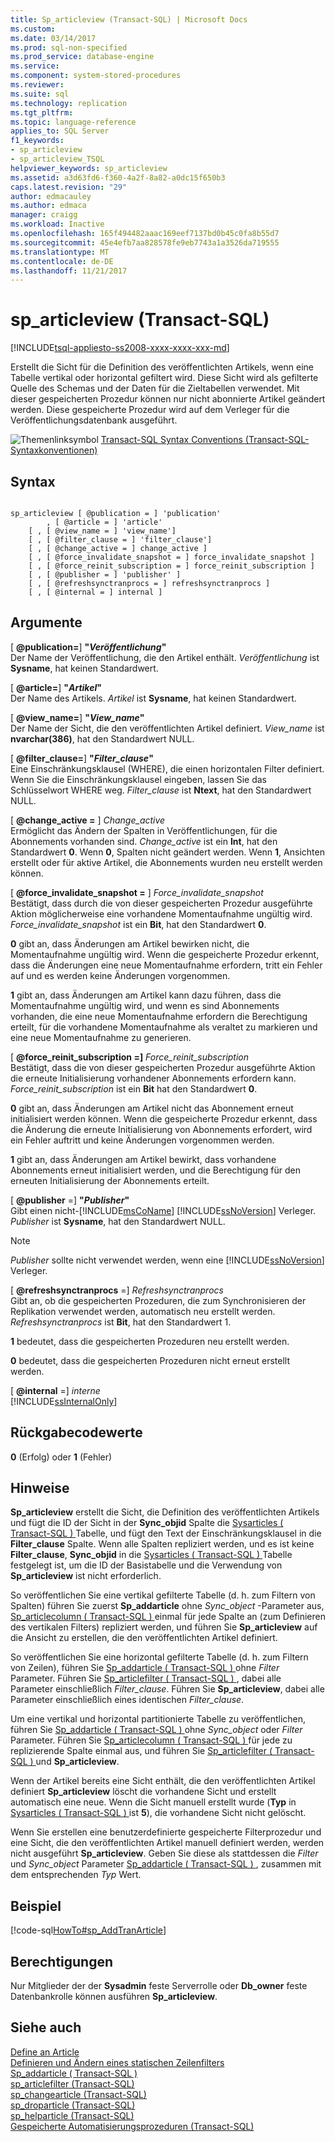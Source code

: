 ```yaml
---
title: Sp_articleview (Transact-SQL) | Microsoft Docs
ms.custom: 
ms.date: 03/14/2017
ms.prod: sql-non-specified
ms.prod_service: database-engine
ms.service: 
ms.component: system-stored-procedures
ms.reviewer: 
ms.suite: sql
ms.technology: replication
ms.tgt_pltfrm: 
ms.topic: language-reference
applies_to: SQL Server
f1_keywords:
- sp_articleview
- sp_articleview_TSQL
helpviewer_keywords: sp_articleview
ms.assetid: a3d63fd6-f360-4a2f-8a82-a0dc15f650b3
caps.latest.revision: "29"
author: edmacauley
ms.author: edmaca
manager: craigg
ms.workload: Inactive
ms.openlocfilehash: 165f494482aaac169eef7137bd0b45c0fa8b55d7
ms.sourcegitcommit: 45e4efb7aa828578fe9eb7743a1a3526da719555
ms.translationtype: MT
ms.contentlocale: de-DE
ms.lasthandoff: 11/21/2017
---
```

# <a name="sparticleview-transact-sql"></a>sp_articleview (Transact-SQL)
[!INCLUDE[tsql-appliesto-ss2008-xxxx-xxxx-xxx-md](../../includes/tsql-appliesto-ss2008-xxxx-xxxx-xxx-md.md)]

  Erstellt die Sicht für die Definition des veröffentlichten Artikels, wenn eine Tabelle vertikal oder horizontal gefiltert wird. Diese Sicht wird als gefilterte Quelle des Schemas und der Daten für die Zieltabellen verwendet. Mit dieser gespeicherten Prozedur können nur nicht abonnierte Artikel geändert werden. Diese gespeicherte Prozedur wird auf dem Verleger für die Veröffentlichungsdatenbank ausgeführt.  
  
 ![Themenlinksymbol](../../database-engine/configure-windows/media/topic-link.gif "Topic link icon") [Transact-SQL Syntax Conventions (Transact-SQL-Syntaxkonventionen)](../../t-sql/language-elements/transact-sql-syntax-conventions-transact-sql.md)  
  
## <a name="syntax"></a>Syntax  
  
```  
  
sp_articleview [ @publication = ] 'publication'  
        , [ @article = ] 'article'  
    [ , [ @view_name = ] 'view_name']  
    [ , [ @filter_clause = ] 'filter_clause']  
    [ , [ @change_active = ] change_active ]  
    [ , [ @force_invalidate_snapshot = ] force_invalidate_snapshot ]  
    [ , [ @force_reinit_subscription = ] force_reinit_subscription ]  
    [ , [ @publisher = ] 'publisher' ]  
    [ , [ @refreshsynctranprocs = ] refreshsynctranprocs ]  
    [ , [ @internal = ] internal ]  
```  
  
## <a name="arguments"></a>Argumente  
 [  **@publication=**] **"***Veröffentlichung***"**  
 Der Name der Veröffentlichung, die den Artikel enthält. *Veröffentlichung* ist **Sysname**, hat keinen Standardwert.  
  
 [  **@article=**] **"***Artikel***"**  
 Der Name des Artikels. *Artikel* ist **Sysname**, hat keinen Standardwert.  
  
 [  **@view_name=**] **"***View_name***"**  
 Der Name der Sicht, die den veröffentlichten Artikel definiert. *View_name* ist **nvarchar(386)**, hat den Standardwert NULL.  
  
 [  **@filter_clause=**] **"***Filter_clause***"**  
 Eine Einschränkungsklausel (WHERE), die einen horizontalen Filter definiert. Wenn Sie die Einschränkungsklausel eingeben, lassen Sie das Schlüsselwort WHERE weg. *Filter_clause* ist **Ntext**, hat den Standardwert NULL.  
  
 [  **@change_active =** ] *Change_active*  
 Ermöglicht das Ändern der Spalten in Veröffentlichungen, für die Abonnements vorhanden sind. *Change_active* ist ein **Int**, hat den Standardwert **0**. Wenn **0**, Spalten nicht geändert werden. Wenn **1**, Ansichten erstellt oder für aktive Artikel, die Abonnements wurden neu erstellt werden können.  
  
 [  **@force_invalidate_snapshot =** ] *Force_invalidate_snapshot*  
 Bestätigt, dass durch die von dieser gespeicherten Prozedur ausgeführte Aktion möglicherweise eine vorhandene Momentaufnahme ungültig wird. *Force_invalidate_snapshot* ist ein **Bit**, hat den Standardwert **0**.  
  
 **0** gibt an, dass Änderungen am Artikel bewirken nicht, die Momentaufnahme ungültig wird. Wenn die gespeicherte Prozedur erkennt, dass die Änderungen eine neue Momentaufnahme erfordern, tritt ein Fehler auf und es werden keine Änderungen vorgenommen.  
  
 **1** gibt an, dass Änderungen am Artikel kann dazu führen, dass die Momentaufnahme ungültig wird, und wenn es sind Abonnements vorhanden, die eine neue Momentaufnahme erfordern die Berechtigung erteilt, für die vorhandene Momentaufnahme als veraltet zu markieren und eine neue Momentaufnahme zu generieren.  
  
 [  **@force_reinit_subscription =]** *Force_reinit_subscription*  
 Bestätigt, dass die von dieser gespeicherten Prozedur ausgeführte Aktion die erneute Initialisierung vorhandener Abonnements erfordern kann. *Force_reinit_subscription* ist ein **Bit** hat den Standardwert **0**.  
  
 **0** gibt an, dass Änderungen am Artikel nicht das Abonnement erneut initialisiert werden können. Wenn die gespeicherte Prozedur erkennt, dass die Änderung die erneute Initialisierung von Abonnements erfordert, wird ein Fehler auftritt und keine Änderungen vorgenommen werden.  
  
 **1** gibt an, dass Änderungen am Artikel bewirkt, dass vorhandene Abonnements erneut initialisiert werden, und die Berechtigung für den erneuten Initialisierung der Abonnements erteilt.  
  
 [  **@publisher** =] **"***Publisher***"**  
 Gibt einen nicht-[!INCLUDE[msCoName](../../includes/msconame-md.md)] [!INCLUDE[ssNoVersion](../../includes/ssnoversion-md.md)] Verleger. *Publisher* ist **Sysname**, hat den Standardwert NULL.  
  
> [!NOTE]  
>  *Publisher* sollte nicht verwendet werden, wenn eine [!INCLUDE[ssNoVersion](../../includes/ssnoversion-md.md)] Verleger.  
  
 [  **@refreshsynctranprocs**  =] *Refreshsynctranprocs*  
 Gibt an, ob die gespeicherten Prozeduren, die zum Synchronisieren der Replikation verwendet werden, automatisch neu erstellt werden. *Refreshsynctranprocs* ist **Bit**, hat den Standardwert 1.  
  
 **1** bedeutet, dass die gespeicherten Prozeduren neu erstellt werden.  
  
 **0** bedeutet, dass die gespeicherten Prozeduren nicht erneut erstellt werden.  
  
 [  **@internal** =] *interne*  
 [!INCLUDE[ssInternalOnly](../../includes/ssinternalonly-md.md)]  
  
## <a name="return-code-values"></a>Rückgabecodewerte  
 **0** (Erfolg) oder **1** (Fehler)  
  
## <a name="remarks"></a>Hinweise  
 **Sp_articleview** erstellt die Sicht, die Definition des veröffentlichten Artikels und fügt die ID der Sicht in der **Sync_objid** Spalte die [Sysarticles &#40; Transact-SQL &#41; ](../../relational-databases/system-tables/sysarticles-transact-sql.md) Tabelle, und fügt den Text der Einschränkungsklausel in die **Filter_clause** Spalte. Wenn alle Spalten repliziert werden, und es ist keine **Filter_clause**, **Sync_objid** in die [Sysarticles &#40; Transact-SQL &#41; ](../../relational-databases/system-tables/sysarticles-transact-sql.md) Tabelle festgelegt ist, um die ID der Basistabelle und die Verwendung von **Sp_articleview** ist nicht erforderlich.  
  
 So veröffentlichen Sie eine vertikal gefilterte Tabelle (d. h. zum Filtern von Spalten) führen Sie zuerst **Sp_addarticle** ohne *Sync_object* -Parameter aus, [Sp_articlecolumn &#40; Transact-SQL &#41; ](../../relational-databases/system-stored-procedures/sp-articlecolumn-transact-sql.md) einmal für jede Spalte an (zum Definieren des vertikalen Filters) repliziert werden, und führen Sie **Sp_articleview** auf die Ansicht zu erstellen, die den veröffentlichten Artikel definiert.  
  
 So veröffentlichen Sie eine horizontal gefilterte Tabelle (d. h. zum Filtern von Zeilen), führen Sie [Sp_addarticle &#40; Transact-SQL &#41; ](../../relational-databases/system-stored-procedures/sp-addarticle-transact-sql.md) ohne *Filter* Parameter. Führen Sie [Sp_articlefilter &#40; Transact-SQL &#41; ](../../relational-databases/system-stored-procedures/sp-articlefilter-transact-sql.md), dabei alle Parameter einschließlich *Filter_clause*. Führen Sie **Sp_articleview**, dabei alle Parameter einschließlich eines identischen *Filter_clause*.  
  
 Um eine vertikal und horizontal partitionierte Tabelle zu veröffentlichen, führen Sie [Sp_addarticle &#40; Transact-SQL &#41; ](../../relational-databases/system-stored-procedures/sp-addarticle-transact-sql.md) ohne *Sync_object* oder *Filter* Parameter. Führen Sie [Sp_articlecolumn &#40; Transact-SQL &#41; ](../../relational-databases/system-stored-procedures/sp-articlecolumn-transact-sql.md) für jede zu replizierende Spalte einmal aus, und führen Sie [Sp_articlefilter &#40; Transact-SQL &#41; ](../../relational-databases/system-stored-procedures/sp-articlefilter-transact-sql.md) und **Sp_articleview**.  
  
 Wenn der Artikel bereits eine Sicht enthält, die den veröffentlichten Artikel definiert **Sp_articleview** löscht die vorhandene Sicht und erstellt automatisch eine neue. Wenn die Sicht manuell erstellt wurde (**Typ** in [Sysarticles &#40; Transact-SQL &#41; ](../../relational-databases/system-tables/sysarticles-transact-sql.md) ist **5**), die vorhandene Sicht nicht gelöscht.  
  
 Wenn Sie erstellen eine benutzerdefinierte gespeicherte Filterprozedur und eine Sicht, die den veröffentlichten Artikel manuell definiert werden, werden nicht ausgeführt **Sp_articleview**. Geben Sie diese als stattdessen die *Filter* und *Sync_object* Parameter [Sp_addarticle &#40; Transact-SQL &#41; ](../../relational-databases/system-stored-procedures/sp-addarticle-transact-sql.md), zusammen mit dem entsprechenden *Typ* Wert.  
  
## <a name="example"></a>Beispiel  
 [!code-sql[HowTo#sp_AddTranArticle](../../relational-databases/replication/codesnippet/tsql/sp-articleview-transact-_1.sql)]  
  
## <a name="permissions"></a>Berechtigungen  
 Nur Mitglieder der der **Sysadmin** feste Serverrolle oder **Db_owner** feste Datenbankrolle können ausführen **Sp_articleview**.  
  
## <a name="see-also"></a>Siehe auch  
 [Define an Article](../../relational-databases/replication/publish/define-an-article.md)   
 [Definieren und Ändern eines statischen Zeilenfilters](../../relational-databases/replication/publish/define-and-modify-a-static-row-filter.md)   
 [Sp_addarticle &#40; Transact-SQL &#41;](../../relational-databases/system-stored-procedures/sp-addarticle-transact-sql.md)   
 [sp_articlefilter &#40;Transact-SQL&#41;](../../relational-databases/system-stored-procedures/sp-articlefilter-transact-sql.md)   
 [sp_changearticle &#40;Transact-SQL&#41;](../../relational-databases/system-stored-procedures/sp-changearticle-transact-sql.md)   
 [sp_droparticle &#40;Transact-SQL&#41;](../../relational-databases/system-stored-procedures/sp-droparticle-transact-sql.md)   
 [sp_helparticle &#40;Transact-SQL&#41;](../../relational-databases/system-stored-procedures/sp-helparticle-transact-sql.md)   
 [Gespeicherte Automatisierungsprozeduren &#40;Transact-SQL&#41;](../../relational-databases/system-stored-procedures/replication-stored-procedures-transact-sql.md)  
  
  
